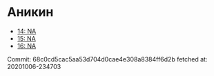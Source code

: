 # Аникин
- [14: NA](14.md)
- [15: NA](15.md)
- [16: NA](16.md)

Commit: 68c0cd5cac5aa53d704d0cae4e308a8384ff6d2b
 fetched at: 20201006-234703
